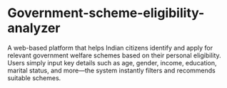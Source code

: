 # Government-scheme-eligibility-analyzer
A web-based platform that helps Indian citizens identify and apply for relevant government welfare schemes based on their personal eligibility. Users simply input key details such as age, gender, income, education, marital status, and more—the system instantly filters and recommends suitable schemes.
